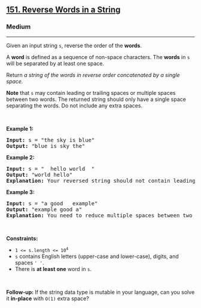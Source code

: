 <h2><a href="https://leetcode.com/problems/reverse-words-in-a-string/">151. Reverse Words in a String</a></h2><h3>Medium</h3><hr><div style="user-select: auto;"><p style="user-select: auto;">Given an input string <code style="user-select: auto;">s</code>, reverse the order of the <strong style="user-select: auto;">words</strong>.</p>

<p style="user-select: auto;">A <strong style="user-select: auto;">word</strong> is defined as a sequence of non-space characters. The <strong style="user-select: auto;">words</strong> in <code style="user-select: auto;">s</code> will be separated by at least one space.</p>

<p style="user-select: auto;">Return <em style="user-select: auto;">a string of the words in reverse order concatenated by a single space.</em></p>

<p style="user-select: auto;"><b style="user-select: auto;">Note</b> that <code style="user-select: auto;">s</code> may contain leading or trailing spaces or multiple spaces between two words. The returned string should only have a single space separating the words. Do not include any extra spaces.</p>

<p style="user-select: auto;">&nbsp;</p>
<p style="user-select: auto;"><strong class="example" style="user-select: auto;">Example 1:</strong></p>

<pre style="user-select: auto;"><strong style="user-select: auto;">Input:</strong> s = "the sky is blue"
<strong style="user-select: auto;">Output:</strong> "blue is sky the"
</pre>

<p style="user-select: auto;"><strong class="example" style="user-select: auto;">Example 2:</strong></p>

<pre style="user-select: auto;"><strong style="user-select: auto;">Input:</strong> s = "  hello world  "
<strong style="user-select: auto;">Output:</strong> "world hello"
<strong style="user-select: auto;">Explanation:</strong> Your reversed string should not contain leading or trailing spaces.
</pre>

<p style="user-select: auto;"><strong class="example" style="user-select: auto;">Example 3:</strong></p>

<pre style="user-select: auto;"><strong style="user-select: auto;">Input:</strong> s = "a good   example"
<strong style="user-select: auto;">Output:</strong> "example good a"
<strong style="user-select: auto;">Explanation:</strong> You need to reduce multiple spaces between two words to a single space in the reversed string.
</pre>

<p style="user-select: auto;">&nbsp;</p>
<p style="user-select: auto;"><strong style="user-select: auto;">Constraints:</strong></p>

<ul style="user-select: auto;">
	<li style="user-select: auto;"><code style="user-select: auto;">1 &lt;= s.length &lt;= 10<sup style="user-select: auto;">4</sup></code></li>
	<li style="user-select: auto;"><code style="user-select: auto;">s</code> contains English letters (upper-case and lower-case), digits, and spaces <code style="user-select: auto;">' '</code>.</li>
	<li style="user-select: auto;">There is <strong style="user-select: auto;">at least one</strong> word in <code style="user-select: auto;">s</code>.</li>
</ul>

<p style="user-select: auto;">&nbsp;</p>
<p style="user-select: auto;"><b data-stringify-type="bold" style="user-select: auto;">Follow-up:&nbsp;</b>If the string data type is mutable in your language, can&nbsp;you solve it&nbsp;<b data-stringify-type="bold" style="user-select: auto;">in-place</b>&nbsp;with&nbsp;<code data-stringify-type="code" style="user-select: auto;">O(1)</code>&nbsp;extra space?</p>
</div>